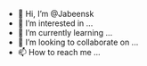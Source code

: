 - 👋 Hi, I’m @Jabeensk
- 👀 I’m interested in ...
- 🌱 I’m currently learning ...
- 💞️ I’m looking to collaborate on ...
- 📫 How to reach me ...

<!---
Jabeensk/Jabeensk is a ✨ special ✨ repository because its `README.md` (this file) appears on your GitHub profile.
You can click the Preview link to take a look at your changes.
--->

